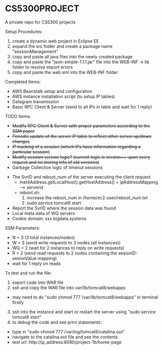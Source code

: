 # CS5300PROJECT
A private repo for CS5300 projects

Setup Procedures:

1) create a dynamic web project in Eclipse EE <br>
2) expand the src folder and create a package name "sessionManagement" <br>
3) copy and paste all java files into the newly created package <br>
4) copy and paste the "json-simple-1.1.1.jar" file into the WEB-INF -> lib folder to resolve import errors <br>
5) copy and paste the web.xml into the WEB-INF folder <br>

Completed Items:

- AWS Beanstalk setup and configuration
- AWS instance installation script (to setup IP tables)
- Datagram transmission
- Basic RPC Client & Server (send to all IPs in table and wait for 1 reply)

TODO Items:
- ~~Modify RPC Client & Server with proper parameters according to the SSM paper~~
- ~~Periodic update of the server IP table to reflect other server up/down changes~~
- ~~IP tracking of a session (which IPs have information regarding a particular session)~~
- ~~Modify session version logic? (current logic is version++ upon every request and no storing info of old versions)~~
- Garbage Collection logic of timeout sessions
* The SvrID and reboot_num of the server executing the client request
  * Inet4Address.getLocalHost().getHostAddress() + ipAddressMapping --> serverid
  * reboot.sh:
      1. increase the reboot_num in /home/ec2-user/reboot_num.txt
      2. sudo service tomcat8 start
* Report the SvrID where the session data was found
* Local meta data of WQ servers
* Cookie domain: xxx.bigdata.systems

SSM Parameters:
- N = 3 (3 total instances/nodes)
- W = 3 (send write requests to 3 nodes (all instances))
- WQ = 2 (wait for 2 instances to reply on write requests)
- R = 2 (send read requests to 2 nodes containing the sesionID-sesionValue mapping)
- wait for 1 reply on reads

To test and run the file:

1. export code into WAR file
2. ssh and copy the WAR file into var/lib/tomcat8/webapps
  * may need to do "sudo chmod 777 /var/lib/tomcat8/webapps" in terminal firstly
3. ssh into the instance and start or restart the server using "sudo service tomcat8 start"<br>
4. to debug the code and see print statements: <br>
  * type in "sudo chmod 777 /var/log/tomcat8/catalina.out"
  * navigate to the catalina.out file and see the contents
  * test url: http://ip_address:8080/project-1b/home-page 

